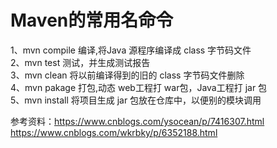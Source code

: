 # Maven的常用名命令

1、mvn compile 编译,将Java 源程序编译成 class 字节码文件<br>
2、mvn test 测试，并生成测试报告<br>
3、mvn clean 将以前编译得到的旧的 class 字节码文件删除<br>
4、mvn pakage 打包,动态 web工程打 war包，Java工程打 jar 包<br>
5、mvn install 将项目生成 jar 包放在仓库中，以便别的模块调用<br>

参考资料：https://www.cnblogs.com/ysocean/p/7416307.html<br>
         https://www.cnblogs.com/wkrbky/p/6352188.html<br>
